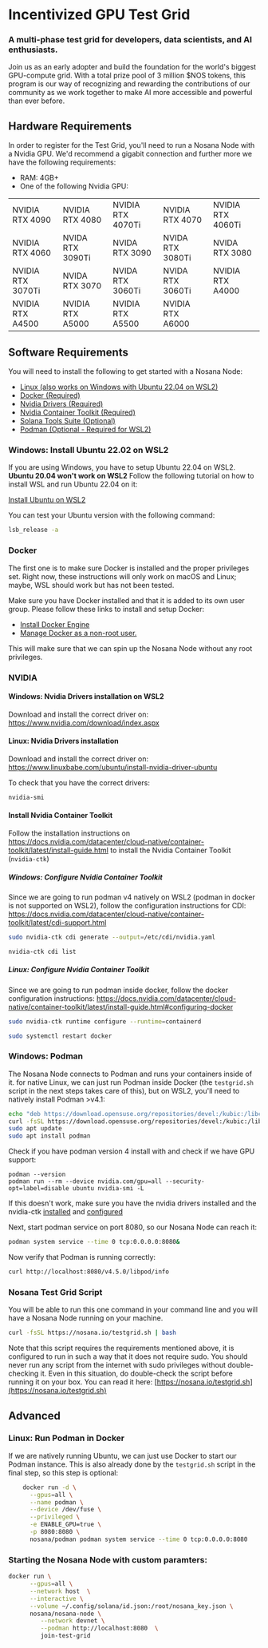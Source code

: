 # Incentivized GPU Test Grid
### A multi-phase test grid for developers, data scientists, and AI enthusiasts.

Join us as an early adopter and build the foundation for the world's biggest GPU-compute grid. With a total prize pool of 3 million $NOS tokens, this program is our way of recognizing and rewarding the contributions of our community as we work together to make AI more accessible and powerful than ever before.

## Hardware Requirements
In order to register for the Test Grid, you'll need to run a Nosana Node with a Nvidia GPU.
We'd recommend a gigabit connection and further more we have the following requirements:
- RAM: 4GB+
- One of the following Nvidia GPU:

| |  |  |  | |
|-----------------------------|-----------------------------|---------|---------|---------------------------------------------------------------------------------------------------|
| NVIDIA RTX 4090 | NVIDIA RTX 4080 | NVIDIA RTX 4070Ti    | NVIDIA RTX 4070   | NVIDIA RTX 4060Ti |
| NVIDIA RTX 4060 | NVIDA RTX 3090Ti | NVIDA RTX 3090    | NVIDA RTX 3080Ti   | NVIDA RTX 3080 |
| NVIDIA RTX 3070Ti | NVIDA RTX 3070 | NVIDA RTX 3060Ti    | NVIDA RTX 3060Ti   | NVIDIA RTX A4000 |
| NVIDIA RTX A4500 | NVIDIA RTX A5000 | NVIDIA RTX A5500    | NVIDIA RTX A6000   |   |

## Software Requirements
You will need to install the following to get started with a Nosana Node:

- [Linux (also works on Windows with Ubuntu 22.04 on WSL2)](https://ubuntu.com/tutorials/install-ubuntu-on-wsl2-on-windows-11-with-gui-support#3-download-ubuntu)
- [Docker (Required)](https://docs.docker.com/desktop/linux/install/)
- [Nvidia Drivers (Required)](https://www.linuxbabe.com/ubuntu/install-nvidia-driver-ubuntu)
- [Nvidia Container Toolkit (Required)](https://docs.nvidia.com/datacenter/cloud-native/container-toolkit/latest/install-guide.html)
- [Solana Tools Suite (Optional)](https://docs.solana.com/cli/install-solana-cli-tools)
- [Podman (Optional - Required for WSL2)](https://software.opensuse.org//download.html?project=devel%3Akubic%3Alibcontainers%3Aunstable&package=podman)

### Windows: Install Ubuntu 22.02 on WSL2
If you are using Windows, you have to setup Ubuntu 22.04 on WSL2. **Ubuntu 20.04 won't work on WSL2**
Follow the following tutorial on how to install WSL and run Ubuntu 22.04 on it:

[Install Ubuntu on WSL2](https://ubuntu.com/tutorials/install-ubuntu-on-wsl2-on-windows-11-with-gui-support#1-overview)

You can test your Ubuntu version with the following command:
```bash
lsb_release -a
```
### Docker

The first one is to make sure Docker is installed and the proper privileges set.
Right now, these instructions will only work on macOS and Linux; maybe, WSL should work but has not been tested.

Make sure you have Docker installed and that it is added to its own user group. Please follow these links to install and setup Docker:

- [Install Docker Engine](https://docs.docker.com/engine/install/)
- [Manage Docker as a non-root user.](https://docs.docker.com/engine/install/linux-postinstall/#manage-docker-as-a-non-root-user)

This will make sure that we can spin up the Nosana Node without any root privileges.

### NVIDIA
#### Windows: Nvidia Drivers installation on WSL2
Download and install the correct driver on: https://www.nvidia.com/download/index.aspx

#### Linux: Nvidia Drivers installation
Download and install the correct driver on: https://www.linuxbabe.com/ubuntu/install-nvidia-driver-ubuntu

To check that you have the correct drivers:
```bash
nvidia-smi
```

#### Install Nvidia Container Toolkit
Follow the installation instructions on https://docs.nvidia.com/datacenter/cloud-native/container-toolkit/latest/install-guide.html to install the Nvidia Container Toolkit (`nvidia-ctk`)

##### Windows: Configure Nvidia Container Toolkit
Since we are going to run podman v4 natively on WSL2 (podman in docker is not supported on WSL2), follow the configuration instructions for CDI:
https://docs.nvidia.com/datacenter/cloud-native/container-toolkit/latest/cdi-support.html

```bash
sudo nvidia-ctk cdi generate --output=/etc/cdi/nvidia.yaml
```
```bash
nvidia-ctk cdi list
```

##### Linux: Configure Nvidia Container Toolkit
Since we are going to run podman inside docker, follow the docker configuration instructions:
https://docs.nvidia.com/datacenter/cloud-native/container-toolkit/latest/install-guide.html#configuring-docker

```bash
sudo nvidia-ctk runtime configure --runtime=containerd
```
```bash
sudo systemctl restart docker
```
### Windows: Podman
The Nosana Node connects to Podman and runs your containers inside of it. for native Linux, we can just run Podman inside Docker (the `testgrid.sh` script in the next steps takes care of this), but on WSL2, you'll need to natively install Podman >v4.1:
```bash
echo "deb https://download.opensuse.org/repositories/devel:/kubic:/libcontainers:/unstable/xUbuntu_22.04/ /" | sudo tee /etc/apt/sources.list.d/devel:kubic:libcontainers:unstable.list
curl -fsSL https://download.opensuse.org/repositories/devel:/kubic:/libcontainers:/unstable/xUbuntu_22.04/Release.key | sudo gpg --dearmor | sudo tee /etc/apt/trusted.gpg.d/devel_kubic_libcontainers_unstable.gpg > /dev/null
sudo apt update
sudo apt install podman
```
Check if you have podman version 4 install with and check if we have GPU support:
```
podman --version
podman run --rm --device nvidia.com/gpu=all --security-opt=label=disable ubuntu nvidia-smi -L
```
If this doesn't work, make sure you have the nvidia drivers installed and the nvidia-ctk [installed](https://docs.nvidia.com/datacenter/cloud-native/container-toolkit/latest/install-guide.html) and [configured](https://docs.nvidia.com/datacenter/cloud-native/container-toolkit/latest/cdi-support.html)

Next, start podman service on port 8080, so our Nosana Node can reach it:
```bash
podman system service --time 0 tcp:0.0.0.0:8080&
```
Now verify that Podman is running correctly:
```bash
curl http://localhost:8080/v4.5.0/libpod/info
```

### Nosana Test Grid Script

You will be able to run this one command in your command line and you will have a Nosana Node running on your machine.

```bash
curl -fsSL https://nosana.io/testgrid.sh | bash
```

Note that this script requires the requirements mentioned above, it is configured to run in such a way that it does not require sudo.
You should never run any script from the internet with sudo privileges without double-checking it.
Even in this situation, do double-check the script before running it on your box.
You can read it here: [https://nosana.io/testgrid.sh](https://nosana.io/testgrid.sh)

## Advanced
### Linux: Run Podman in Docker
If we are natively running Ubuntu, we can just use Docker to start our Podman instance. This is also already done by the `testgrid.sh` script in the final step, so this step is optional:
```bash 
    docker run -d \
      --gpus=all \
      --name podman \
      --device /dev/fuse \
      --privileged \
      -e ENABLE_GPU=true \
      -p 8080:8080 \
      nosana/podman podman system service --time 0 tcp:0.0.0.0:8080
```

### Starting the Nosana Node with custom paramters:
```bash
docker run \
      --gpus=all \
      --network host  \
      --interactive \
      --volume ~/.config/solana/id.json:/root/nosana_key.json \
      nosana/nosana-node \
         --network devnet \
         --podman http://localhost:8080  \
         join-test-grid
```         
